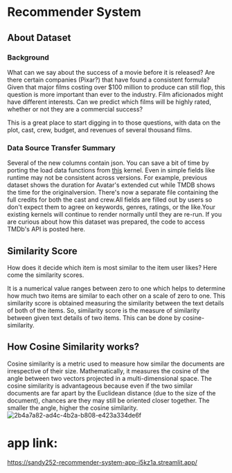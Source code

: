 # Recommender System

## About Dataset
### Background
What can we say about the success of a movie before it is released? Are there certain companies (Pixar?) that have found a consistent formula? Given that major films costing over $100 million to produce can still flop, this question is more important than ever to the industry. Film aficionados might have different interests. Can we predict which films will be highly rated, whether or not they are a commercial success?

This is a great place to start digging in to those questions, with data on the plot, cast, crew, budget, and revenues of several thousand films.

### Data Source Transfer Summary
Several of the new columns contain json. You can save a bit of time by porting the load data functions from [this]() kernel. Even in simple fields like runtime may not be consistent across versions. For example, previous dataset shows the duration for Avatar's extended cut while TMDB shows the time for the originalversion. There's now a separate file containing the full credits for both the cast and crew.All fields are filled out by users so don't expect them to agree on keywords, genres, ratings, or the like.Your existing kernels will continue to render normally until they are re-run.
If you are curious about how this dataset was prepared, the code to access TMDb's API is posted here.

## Similarity Score 
How does it decide which item is most similar to the item user likes? Here come the similarity scores.

It is a numerical value ranges between zero to one which helps to determine how much two items are similar to each other on a scale of zero to one. This similarity score is obtained measuring the similarity between the text details of both of the items. So, similarity score is the measure of similarity between given text details of two items. This can be done by cosine-similarity.

## How Cosine Similarity works?
Cosine similarity is a metric used to measure how similar the documents are irrespective of their size. Mathematically, it measures the cosine of the angle between two vectors projected in a multi-dimensional space. The cosine similarity is advantageous because even if the two similar documents are far apart by the Euclidean distance (due to the size of the document), chances are they may still be oriented closer together. The smaller the angle, higher the cosine similarity.
![2b4a7a82-ad4c-4b2a-b808-e423a334de6f](https://github.com/sandy252/recommender_system/assets/66490787/bfed0fa4-dae4-4840-9298-32883e83e062)


# app link: 
https://sandy252-recommender-system-app-i5kz1a.streamlit.app/
